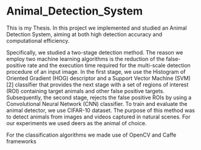 # Animal_Detection_System
This is my Thesis. In this project we implemented and studied an Animal Detection System, aiming at both high detection accuracy and computational efficiency. 

Specifically, we studied a two-stage detection method. The reason we employ two machine learning algorithms is the reduction of the false-positive rate and the execution time required for the multi-scale detection procedure of an input image. In the first stage, we use the Histogram of Oriented Gradient (HOG) descriptor and a Support Vector Machine (SVM) [2] classifier that provides the next stage with a set of regions of interest (ROI) containing target animals and other false positive targets. Subsequently, the second stage, rejects the false positive ROIs by using a Convolutional Neural Network (CNN) classifier. To train and evaluate the animal detector, we use CIFAR-10 dataset. The purpose of this method was to detect animals from images and videos captured in natural scenes. For our experiments we used deers as the animal of choice.

For the classification algorithms we made use of OpenCV and Caffe frameworks
